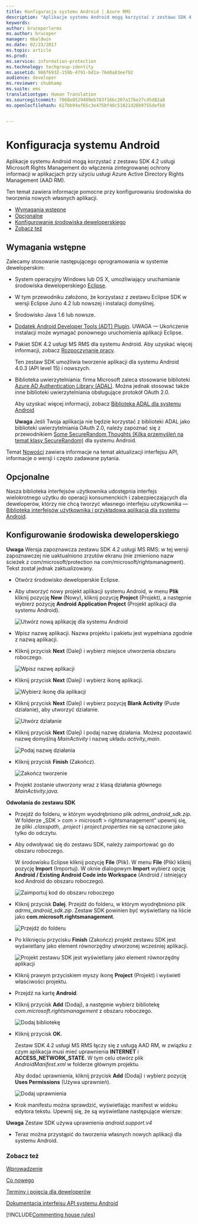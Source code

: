 ```yaml
---
title: Konfiguracja systemu Android | Azure RMS
description: "Aplikacje systemu Android mogą korzystać z zestawu SDK 4.2 usług Microsoft Rights Management do włączenia zintegrowanej ochrony informacji w aplikacjach."
keywords: 
author: bruceperlerms
ms.author: bruceper
manager: mbaldwin
ms.date: 02/23/2017
ms.topic: article
ms.prod: 
ms.service: information-protection
ms.technology: techgroup-identity
ms.assetid: 986f6932-159b-4791-bd1a-7640a83ee792
audience: developer
ms.reviewer: shubhamp
ms.suite: ems
translationtype: Human Translation
ms.sourcegitcommit: 7068e0529409eb783f16bc207a17be27cd5d82a8
ms.openlocfilehash: 617bb94af65c3e475bf40c51021d20b9755defb8


---
```


# <a name="android-setup"></a>Konfiguracja systemu Android

Aplikacje systemu Android mogą korzystać z zestawu SDK 4.2 usługi Microsoft Rights Management do włączenia zintegrowanej ochrony informacji w aplikacjach przy użyciu usługi Azure Active Directory Rights Management (AAD RM).

Ten temat zawiera informacje pomocne przy konfigurowaniu środowiska do tworzenia nowych własnych aplikacji.

-   [Wymagania wstępne](#prerequisites)
-   [Opcjonalne](#optional)
-   [Konfigurowanie środowiska deweloperskiego](#configuring-your-development-environment)
-   [Zobacz też](#see-also)

## <a name="prerequisites"></a>Wymagania wstępne

Zalecamy stosowanie następującego oprogramowania w systemie deweloperskim:

-   System operacyjny Windows lub OS X, umożliwiający uruchamianie środowiska deweloperskiego [Eclipse](http://www.oracle.com/technetwork/java/javase/downloads/jre7-downloads-1880261.html).
-   W tym przewodniku założono, że korzystasz z zestawu Eclipse SDK w wersji Eclipse Juno 4.2 lub nowszej i instalacji domyślnej.
-   Środowisko Java 1.6 lub nowsze.
-   [Dodatek Android Developer Tools (ADT) Plugin](http://developer.android.com/sdk/installing/index.html). UWAGA — Ukończenie instalacji może wymagać ponownego uruchomienia aplikacji Eclipse.

     

-   Pakiet SDK 4.2 usługi MS RMS dla systemu Android. Aby uzyskać więcej informacji, zobacz [Rozpoczynanie pracy](get-started.md).

    Ten zestaw SDK umożliwia tworzenie aplikacji dla systemu Android 4.0.3 (API level 15) i nowszych.

-   Biblioteka uwierzytelniania: firma Microsoft zaleca stosowanie biblioteki [Azure AD Authentication Library (ADAL)](https://msdn.microsoft.com/library/jj573266.aspx). Można jednak stosować także inne biblioteki uwierzytelniania obsługujące protokół OAuth 2.0.

    Aby uzyskać więcej informacji, zobacz [Biblioteka ADAL dla systemu Android](https://github.com/MSOpenTech/azure-activedirectory-library-for-android)

    **Uwaga**  Jeśli Twoja aplikacja nie będzie korzystać z biblioteki ADAL jako biblioteki uwierzytelniania OAuth 2.0, należy zapoznać się z przewodnikiem [Some SecureRandom Thoughts (Kilka przemyśleń na temat klasy SecureRandom)](http://android-developers.blogspot.com/2013/08/some-securerandom-thoughts.html) dla systemu Android.

     

Temat [Nowości](release-notes.md) zawiera informacje na temat aktualizacji interfejsu API, informacje o wersji i często zadawane pytania.

## <a name="optional"></a>Opcjonalne

Nasza biblioteka interfejsów użytkownika udostępnia interfejs wielokrotnego użytku do operacji konsumenckich i zabezpieczających dla deweloperów, którzy nie chcą tworzyć własnego interfejsu użytkownika — [Biblioteka interfejsów użytkownika i przykładowa aplikacja dla systemu Android](https://github.com/AzureAD/rms-sdk-ui-for-android).

## <a name="configuring-your-development-environment"></a>Konfigurowanie środowiska deweloperskiego

**Uwaga**  Wersja zapoznawcza zestawu SDK 4.2 usługi MS RMS: w tej wersji zapoznawczej nie uaktualniono zrzutów ekranu (nie zmieniono nazw ścieżek z com/microsoft/protection na com/microsoft/rightsmanagment). Tekst został jednak zaktualizowany.

 
-   Otwórz środowisko deweloperskie Eclipse.
-   Aby utworzyć nowy projekt aplikacji systemu Android, w menu **Plik** kliknij pozycję **New** (Nowy), kliknij pozycję **Project** (Projekt), a następnie wybierz pozycję **Android Application Project** (Projekt aplikacji dla systemu Android).

    ![Utwórz nową aplikację dla systemu Android](../media/Android-setup-01c.png)

-   Wpisz nazwę aplikacji. Nazwa projektu i pakietu jest wypełniana zgodnie z nazwą aplikacji.
-   Kliknij przycisk **Next** (Dalej) i wybierz miejsce utworzenia obszaru roboczego.

    ![Wpisz nazwę aplikacji](../media/Android-setup-02a.jpg)

-   Kliknij przycisk **Next** (Dalej) i wybierz ikonę aplikacji.

    ![Wybierz ikonę dla aplikacji](../media/Android-setup-03.png)

-   Kliknij przycisk **Next** (Dalej) i wybierz pozycję **Blank Activity** (Puste działanie), aby utworzyć działanie.

    ![Utwórz działanie](../media/Android-setup-04.png)

-   Kliknij przycisk **Next** (Dalej) i podaj nazwę działania. Możesz pozostawić nazwę domyślną *MainActivity* i nazwę układu *activity\_main*.

    ![Podaj nazwę działania](../media/Android-setup-05a.jpg)

-   Kliknij przycisk **Finish** (Zakończ).

    ![Zakończ tworzenie](../media/Android-setup-06.jpg)

-   Projekt zostanie utworzony wraz z klasą działania głównego *MainActivity.java*.

**Odwołania do zestawu SDK**

-   Przejdź do folderu, w którym wyodrębniono plik *adrms\_android\_sdk.zip*. W folderze „SDK > com > microsoft > rightsmanagement” upewnij się, że pliki *.classpath*, *.project* i *project.properties* nie są oznaczone jako tylko do odczytu.
-   Aby odwoływać się do zestawu SDK, należy zaimportować go do obszaru roboczego.

    W środowisku Eclipse kliknij pozycję **File** (Plik). W menu **File** (Plik) kliknij pozycję **Import** (Importuj). W oknie dialogowym **Import** wybierz opcję **Android / Existing Android Code into Workspace** (Android / istniejący kod Android do obszaru roboczego).

    ![Zaimportuj kod do obszaru roboczego](../media/Android-setup-07.png)

-   Kliknij przycisk **Dalej**. Przejdź do folderu, w którym wyodrębniono plik *adrms\_android\_sdk.zip*. Zestaw SDK powinien być wyświetlany na liście jako **com.microsoft.rightsmanagement**.

    ![Przejdź do folderu](../media/Android-setup-08c.jpg)

-   Po kliknięciu przycisku **Finish** (Zakończ) projekt zestawu SDK jest wyświetlany jako element równorzędny utworzonej wcześniej aplikacji.

    ![Projekt zestawu SDK jest wyświetlany jako element równorzędny aplikacji](../media/Android-setup-09.jpg)

-   Kliknij prawym przyciskiem myszy ikonę **Project** (Projekt) i wyświetl właściwości projektu.
-   Przejdź na kartę **Android**.
-   Kliknij przycisk **Add** (Dodaj), a następnie wybierz bibliotekę *com.microsoft.rightsmanagement* z obszaru roboczego.

    ![Dodaj bibliotekę](../media/Android-setup-10b.jpg)

-   Kliknij przycisk **OK**.

    Zestaw SDK 4.2 usługi MS RMS łączy się z usługą AAD RM, w związku z czym aplikacja musi mieć uprawnienia **INTERNET** i **ACCESS\_NETWORK\_STATE**. W tym celu otwórz plik *AndroidManifest.xml* w folderze głównym projektu.

    Aby dodać uprawnienia, kliknij przycisk **Add** (Dodaj) i wybierz pozycję **Uses Permissions** (Używa uprawnień).

    ![Dodaj uprawnienia](../media/Android-setup-11d.jpg)

-   Krok manifestu można sprawdzić, wyświetlając manifest w widoku edytora tekstu. Upewnij się, że są wyświetlane następujące wiersze:


    <uses-sdk      android:minSdkVersion="15"      android:targetSdkVersion="19"/> <uses-permission android:name="android.permission.INTERNET"/> <uses-permission android:name="android.permission.ACCESS_NETWORK_STATE"/> <uses-permission/>


**Uwaga**  Zestaw SDK używa uprawnienia *android.support.v4*

-   Teraz można przystąpić do tworzenia własnych nowych aplikacji dla systemu Android.

### <a name="see-also"></a>Zobacz też

[Wprowadzenie](get-started.md)

[Co nowego](release-notes.md)

[Terminy i pojęcia dla deweloperów](core-concepts.md)

[Dokumentacja interfejsu API systemu Android](https://msdn.microsoft.com/library/dn758245.aspx)


[!INCLUDE[Commenting house rules](../includes/houserules.md)]


<!--HONumber=Jan17_HO1-->



